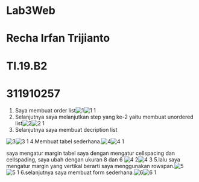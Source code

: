 # Lab3Web
# Recha Irfan Trijianto
# TI.19.B2
# 311910257
1. Saya membuat order list![1](https://user-images.githubusercontent.com/81579730/114311020-36bf6c80-9b17-11eb-84f7-59667de1e27e.PNG)![1 1](https://user-images.githubusercontent.com/81579730/114311059-6bcbbf00-9b17-11eb-9db8-3006d1a39182.PNG)
2. Selanjutnya saya melanjutkan step yang ke-2 yaitu membuat unordered list![2](https://user-images.githubusercontent.com/81579730/114311235-12b05b00-9b18-11eb-8cba-4641fb7ac1fc.PNG)![2 1](https://user-images.githubusercontent.com/81579730/114311356-a2560980-9b18-11eb-9cf5-6339290d3889.PNG)
3. Selanjutnya saya membuat decription list

![3](https://user-images.githubusercontent.com/81579730/114311700-f9a8a980-9b19-11eb-88cb-4d189ac87c34.PNG)![3 1](https://user-images.githubusercontent.com/81579730/114311708-00372100-9b1a-11eb-9046-5810fd925a56.PNG)
4.Membuat tabel sederhana.![4](https://user-images.githubusercontent.com/81579730/114312099-a0417a00-9b1b-11eb-9e39-2118395c9b31.PNG)![4 1](https://user-images.githubusercontent.com/81579730/114312129-c5ce8380-9b1b-11eb-98b2-af931162da76.PNG)

saya mengatur margin tabel saya dengan mengatur cellspacing dan cellspading, saya ubah dengan ukuran 8 dan 6 ![4 2](https://user-images.githubusercontent.com/81579730/114312351-910efc00-9b1c-11eb-903c-8d9d076f9938.PNG)![4 3](https://user-images.githubusercontent.com/81579730/114312403-c3205e00-9b1c-11eb-9b09-7958f36fe004.PNG)
5.lalu saya mengatur margin yang vertikal berarti saya menggunakan rowspan.![5](https://user-images.githubusercontent.com/81579730/114312593-59ed1a80-9b1d-11eb-8ac5-48bf87a27c4b.PNG)![5 1](https://user-images.githubusercontent.com/81579730/114312621-6d988100-9b1d-11eb-9711-80f044cc6d48.PNG)
6.selanjutnya saya membuat form sederhana.![6](https://user-images.githubusercontent.com/81579730/114312708-cff18180-9b1d-11eb-9d71-7c90d96ad542.PNG)![6 1](https://user-images.githubusercontent.com/81579730/114312817-35457280-9b1e-11eb-81cc-61b66b027aa7.PNG)


